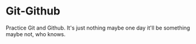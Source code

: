# Git-Github
Practice Git and Github. 
It's just nothing maybe one day it'll be something maybe not, who knows.
